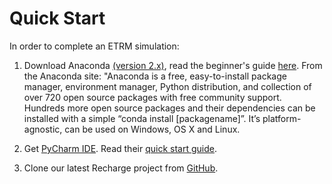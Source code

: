 Quick Start
===========

In order to complete an ETRM simulation:

1. Download Anaconda [(version 2.x)](https://www.continuum.io/downloads), read the 
beginner's guide [here](https://wiki.python.org/moin/BeginnersGuide).
From the Anaconda site: "Anaconda is a free, easy-to-install package manager,
environment manager, Python distribution, and collection of over 720 open
source packages with free community support. Hundreds more open source
packages and their dependencies can be installed with a simple “conda install [packagename]”.
It’s platform-agnostic, can be used on Windows, OS X and Linux. 

2. Get [PyCharm IDE](https://www.jetbrains.com/pycharm/download/).
Read their [quick start guide](https://www.jetbrains.com/help/pycharm/2016.2/quick-start-guide.html).


2. Clone our latest Recharge project from [GitHub](https://github.com/NMTHydro/Recharge).

